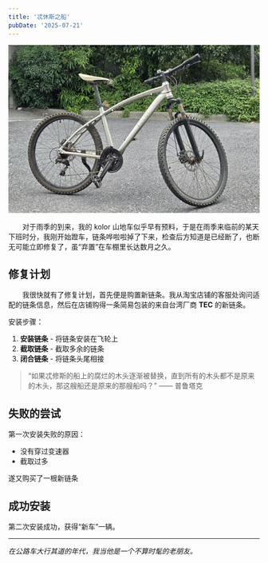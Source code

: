 ```yaml
---
title: '忒休斯之船'
pubDate: '2025-07-21'
---
```


![_tr-808](./_assets/kolor.jpg)

&emsp;&emsp;对于雨季的到来，我的 kolor 山地车似乎早有预料，于是在雨季来临前的某天下班时分，我刚开始蹬车，链条哗啦啦掉了下来，检查后方知道是已经断了，也断无可能立即修复了，虽“弃置”在车棚里长达数月之久。

## 修复计划

&emsp;&emsp;我很快就有了修复计划，首先便是购置新链条。我从淘宝店铺的客服处询问适配的链条信息，然后在店铺购得一条简易包装的来自台湾厂商 **TEC** 的新链条。

安装步骤：

1. **安装链条** - 将链条安装在飞轮上
2. **截取链条** - 截取多余的链条
3. **闭合链条** - 将链条头尾相接

> “如果忒修斯的船上的腐烂的木头逐渐被替换，直到所有的木头都不是原来的木头，那这艘船还是原来的那艘船吗？”  —— 普鲁塔克

## 失败的尝试

第一次安装失败的原因：

- 没有穿过变速器
- 截取过多

遂又购买了一根新链条

## 成功安装

第二次安装成功，获得“新车”一辆。

---

_在公路车大行其道的年代，我当他是一个不算时髦的老朋友。_

